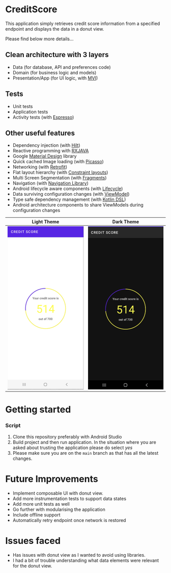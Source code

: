 # CreditScore

This application simply retrieves credit score information from a specified endpoint and displays the data in a donut view.

Please find below more details...

## Clean architecture with 3 layers
- Data (for database, API and preferences code)
- Domain (for business logic and models)
- Presentation/App (for UI logic, with [MVI](https://www.raywenderlich.com/817602-mvi-architecture-for-android-tutorial-getting-started))

## Tests
- Unit tests
- Application tests
- Activity tests (with [Espresso](https://google.github.io/android-testing-support-library/docs/espresso/))

## Other useful features
- Dependency injection (with [Hilt](http://google.github.io/hilt/))
- Reactive programming with [RXJAVA](https://reactivex.io/)
- Google [Material Design](https://material.io/blog/android-material-theme-color) library
- Quick cached Image loading (with [Picasso](https://square.github.io/picasso/))
- Networking (with [Retrofit](https://square.github.io/retrofit/))
- Flat layout hierarchy (with [Constraint layouts](https://developer.android.com/jetpack/androidx/releases/constraintlayout))
- Multi Screen Segmentation (with [Fragments](https://developer.android.com/jetpack/androidx/releases/fragment))
- Navigation (with [Navigation Library](https://developer.android.com/guide/navigation/navigation-migrate))
- Android lifecycle aware components (with [Lifecycle](https://developer.android.com/jetpack/androidx/releases/lifecycle))
- Data surviving configuration changes (with [ViewModel](https://developer.android.com/topic/libraries/architecture/viewmodel))
- Type safe dependency management (with [Kotlin DSL](https://kotlinlang.org/docs/type-safe-builders.html))
- Android architecture components to share ViewModels during configuration changes

| Light Theme | Dark Theme |
|----------------------------| --------------------------- |
| <img src="images/light.png" alt="light-theme"/> | <img src="images/dark.png" alt="dark-theme"/> | 

# Getting started

### Script
1. Clone this repository preferably with Android Studio
2. Build project and then run application. In the situation where you are asked about trusting the application please do select *yes*
3. Please make sure you are on the `main` branch as that has all the latest changes.

# Future Improvements
- Implement composable UI with donut view.
- Add more instrumentation tests to support data states
- Add more unit tests as well
- Go further with modularising the application
- Include offline support
- Automatically retry endpoint once network is restored

# Issues faced
- Has issues with donut view as I wanted to avoid using libraries.
- I had a bit of trouble understanding what data elements were relevant for the donut view.

